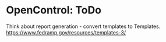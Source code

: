 ---
---

# OpenControl: ToDo

Think about report generation - convert templates to Templates.
https://www.fedramp.gov/resources/templates-3/
